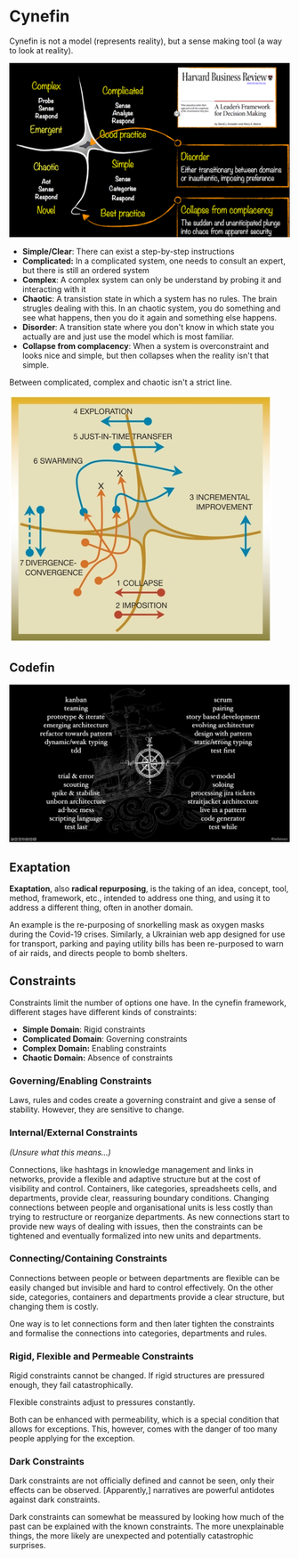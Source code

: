 # Cynefin

Cynefin is not a model (represents reality), but a sense making tool (a way to look at reality).

![image-20230504090919828](res/Cynefin/image-20230504090919828.png)

* **Simple/Clear**: There can exist a step-by-step instructions
* **Complicated:** In a complicated system, one needs to consult an expert, but there is still an ordered system
* **Complex**: A complex system can only be understand by probing it and interacting with it
* **Chaotic**: A transistion state in which a system has no rules. The brain strugles dealing with this. In an chaotic system, you do something and see what happens, then you do it again and something else happens.
* **Disorder**:  A transition state where you don't know in which state you actually are and just use the model which is most familiar.
* **Collapse from  complacency**: When a system is overconstraint and looks nice and simple, but then collapses when the reality isn't that simple.

Between complicated, complex and chaotic isn't a strict line.

![image-20230504092946875](res/Cynefin/image-20230504092946875.png)

## Codefin

![image-20230504092758899](res/Cynefin/image-20230504092758899.png)

## Exaptation

**Exaptation**, also **radical repurposing**, is the taking of  an idea, concept, tool, method, framework, etc., intended to address one thing, and using it to address a different thing, often in another  domain.

An example is the re-purposing of snorkelling mask as oxygen masks during the Covid-19 crises. Similarly, a Ukrainian web app designed for use for transport, parking and  paying utility bills has been re-purposed to warn of air raids, and  directs people to bomb shelters.

## Constraints

Constraints limit the number of options one have. In the cynefin framework, different stages have different kinds of constraints:

* **Simple Domain**: Rigid constraints
* **Complicated Domain**: Governing constraints
* **Complex Domain:** Enabling constraints
* **Chaotic Domain:** Absence of constraints

### Governing/Enabling Constraints

Laws, rules and codes create a governing constraint and give a sense of stability. However, they are sensitive to change.

### Internal/External Constraints

*(Unsure what this means...)*

Connections, like hashtags in knowledge management and links in  networks, provide a flexible and adaptive structure but at the cost of  visibility and control. Containers, like categories, spreadsheets cells, and departments, provide clear, reassuring boundary conditions.  Changing connections between people and organisational units is less  costly than trying to restructure or reorganize departments. As new  connections start to provide new ways of dealing with issues, then the  constraints can be tightened and eventually formalized into new units  and departments.

### Connecting/Containing Constraints

Connections between people or between departments are flexible can be easily changed but invisible and hard to control effectively. On the other side, categories, containers and departments provide a clear structure, but changing them is costly.

One way is to let connections form and then later tighten the constraints and formalise the connections into categories, departments and rules.

### Rigid, Flexible and Permeable Constraints

Rigid constraints cannot be changed. If rigid structures are pressured enough, they fail catastrophically. 

Flexible constraints adjust to pressures constantly.

Both can be enhanced with permeability, which is a special condition that allows for exceptions. This, however, comes with the danger of too many people applying for the exception.

### Dark Constraints

Dark constraints are not officially defined and cannot be seen, only their effects can be observed. [Apparently,] narratives are powerful antidotes against dark constraints.

Dark constraints can somewhat be meassured by looking how much of the past can be explained with the known constraints. The more unexplainable things, the more likely are unexpected and potentially catastrophic surprises.